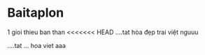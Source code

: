 # Baitaplon
1 gioi thieu ban than
<<<<<<< HEAD
....tat 
hòa đẹp trai
việt nguuu

....tat ... hoa
viet
aaa 